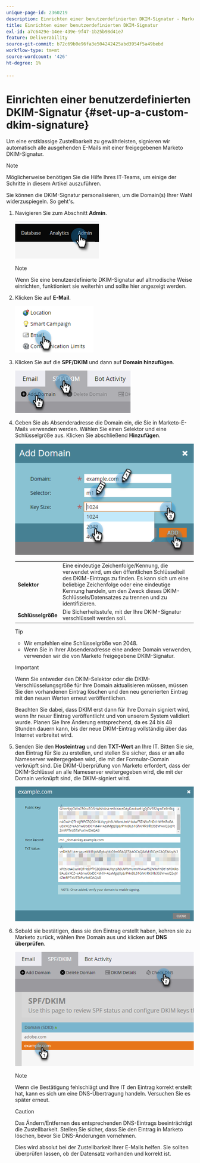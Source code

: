 ```yaml
---
unique-page-id: 2360219
description: Einrichten einer benutzerdefinierten DKIM-Signatur - Marketo-Dokumente - Produktdokumentation
title: Einrichten einer benutzerdefinierten DKIM-Signatur
exl-id: a7c6429e-14ee-439e-9f47-1b25b98d41e7
feature: Deliverability
source-git-commit: b72c69b0e96fa3e504242425abd3954f5a49bebd
workflow-type: tm+mt
source-wordcount: '426'
ht-degree: 1%

---
```


# Einrichten einer benutzerdefinierten DKIM-Signatur {#set-up-a-custom-dkim-signature}

Um eine erstklassige Zustellbarkeit zu gewährleisten, signieren wir automatisch alle ausgehenden E-Mails mit einer freigegebenen Marketo DKIM-Signatur.

>[!NOTE]
>
>Möglicherweise benötigen Sie die Hilfe Ihres IT-Teams, um einige der Schritte in diesem Artikel auszuführen.

Sie können die DKIM-Signatur personalisieren, um die Domain(s) Ihrer Wahl widerzuspiegeln. So geht&#39;s.

1. Navigieren Sie zum Abschnitt **Admin**.

   ![](assets/set-up-a-custom-dkim-signature-1.png)

   >[!NOTE]
   >
   >Wenn Sie eine benutzerdefinierte DKIM-Signatur auf altmodische Weise einrichten, funktioniert sie weiterhin und sollte hier angezeigt werden.

1. Klicken Sie auf **E-Mail**.

   ![](assets/set-up-a-custom-dkim-signature-2.png)

1. Klicken Sie auf die **SPF/DKIM** und dann auf **Domain hinzufügen**.

   ![](assets/set-up-a-custom-dkim-signature-3.png)

1. Geben Sie als Absenderadresse die Domain ein, die Sie in Marketo-E-Mails verwenden werden. Wählen Sie einen Selektor und eine Schlüsselgröße aus. Klicken Sie abschließend **Hinzufügen**.

   ![](assets/set-up-a-custom-dkim-signature-4.png)

   <table> 
   <tr>
   <td width="20%"><b>Selektor</b></td>
   <td>Eine eindeutige Zeichenfolge/Kennung, die verwendet wird, um den öffentlichen Schlüsselteil des DKIM-Eintrags zu finden. Es kann sich um eine beliebige Zeichenfolge oder eine eindeutige Kennung handeln, um den Zweck dieses DKIM-Schlüssels/Datensatzes zu trennen und zu identifizieren.</td>
   </tr>
   <tr> 
   <td width="20%"><b>Schlüsselgröße</b></td>
   <td>Die Sicherheitsstufe, mit der Ihre DKIM-Signatur verschlüsselt werden soll.</td>
   </tr>
   </tbody>
   </table>

   <p>

   >[!TIP]
   >
   >* Wir empfehlen eine Schlüsselgröße von 2048.
   >* Wenn Sie in Ihrer Absenderadresse eine andere Domain verwenden, verwenden wir die von Marketo freigegebene DKIM-Signatur.

   >[!IMPORTANT]
   >
   >Wenn Sie entweder den DKIM-Selektor oder die DKIM-Verschlüsselungsgröße für Ihre Domain aktualisieren müssen, müssen Sie den vorhandenen Eintrag löschen und den neu generierten Eintrag mit den neuen Werten erneut veröffentlichen.
   >
   >Beachten Sie dabei, dass DKIM erst dann für Ihre Domain signiert wird, wenn Ihr neuer Eintrag veröffentlicht und von unserem System validiert wurde. Planen Sie Ihre Änderung entsprechend, da es 24 bis 48 Stunden dauern kann, bis der neue DKIM-Eintrag vollständig über das Internet verbreitet wird.

1. Senden Sie den **Hosteintrag** und den **TXT-Wert** an Ihre IT. Bitten Sie sie, den Eintrag für Sie zu erstellen, und stellen Sie sicher, dass er an alle Nameserver weitergegeben wird, die mit der Formular-Domain verknüpft sind. Die DKIM-Überprüfung von Marketo erfordert, dass der DKIM-Schlüssel an alle Nameserver weitergegeben wird, die mit der Domain verknüpft sind, die DKIM-signiert wird.

   ![](assets/set-up-a-custom-dkim-signature-5.png)

1. Sobald sie bestätigen, dass sie den Eintrag erstellt haben, kehren sie zu Marketo zurück, wählen Ihre Domain aus und klicken auf **DNS überprüfen**.

   ![](assets/set-up-a-custom-dkim-signature-6.png)

   >[!NOTE]
   >
   >Wenn die Bestätigung fehlschlägt und Ihre IT den Eintrag korrekt erstellt hat, kann es sich um eine DNS-Übertragung handeln. Versuchen Sie es später erneut.

   >[!CAUTION]
   >
   >Das Ändern/Entfernen des entsprechenden DNS-Eintrags beeinträchtigt die Zustellbarkeit. Stellen Sie sicher, dass Sie den Eintrag in Marketo löschen, bevor Sie DNS-Änderungen vornehmen.

   Dies wird absolut bei der Zustellbarkeit Ihrer E-Mails helfen. Sie sollten überprüfen lassen, ob der Datensatz vorhanden und korrekt ist.
